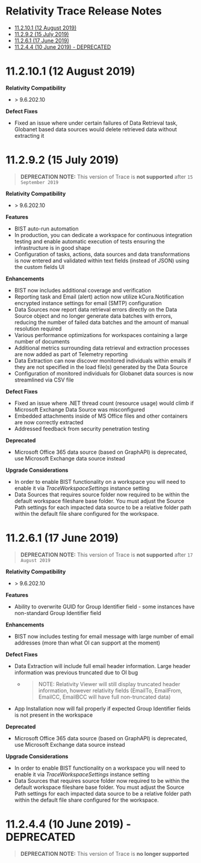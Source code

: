 Relativity Trace Release Notes
================================
- [11.2.10.1 (12 August 2019)](#112101-12-august-2019)
- [11.2.9.2 (15 July 2019)](#11292-15-july-2019)
- [11.2.6.1 (17 June 2019)](#11261-17-june-2019)
- [11.2.4.4 (10 June 2019) - DEPRECATED](#11244-10-june-2019---deprecated)

# 11.2.10.1 (12 August 2019)

**Relativity Compatibility**

- \> 9.6.202.10

**Defect Fixes**

- Fixed an issue where under certain failures of Data Retrieval task, Globanet based data sources would delete retrieved data without extracting it

# 11.2.9.2 (15 July 2019)

> **DEPRECATION NOTE:** This version of Trace is **not supported** after `15 September 2019`

**Relativity Compatibility**

- \> 9.6.202.10

**Features**

- BIST auto-run automation
- In production, you can dedicate a workspace for continuous integration
  testing and enable automatic execution of tests ensuring the infrastructure
  is in good shape
- Configuration of tasks, actions, data sources and data transformations is
  now entered and validated within text fields (instead of JSON) using the
  custom fields UI

**Enhancements**

- BIST now includes additional coverage and verification
- Reporting task and Email (alert) action now utilize kCura.Notification
  encrypted instance settings for email (SMTP) configuration
- Data Sources now report data retrieval errors directly on the Data Source
  object and no longer generate data batches with errors, reducing the number
  of failed data batches and the amount of manual resolution required
- Various performance optimizations for workspaces containing a large number
  of documents
- Additional metrics surrounding data retrieval and extraction processes are
  now added as part of Telemetry reporting
- Data Extraction can now discover monitored individuals within emails if they
  are not specified in the load file(s) generated by the Data Source
- Configuration of monitored individuals for Globanet data sources is now
  streamlined via CSV file

**Defect Fixes**

- Fixed an issue where .NET thread count (resource usage) would climb if
  Microsoft Exchange Data Source was misconfigured
- Embedded attachments inside of MS Office files and other containers are now
  correctly extracted
- Addressed feedback from security penetration testing

**Deprecated**

- Microsoft Office 365 data source (based on GraphAPI) is deprecated, use
  Microsoft Exchange data source instead

**Upgrade Considerations**

- In order to enable BIST functionality on a workspace you will need to enable
  it via *TraceWorkspaceSettings* instance setting
- Data Sources that requires source folder now required to be within the
  default workspace fileshare base folder. You must adjust the Source Path
  settings for each impacted data source to be a relative folder path within
  the default file share configured for the workspace.

# 11.2.6.1 (17 June 2019)

> **DEPRECATION NOTE:** This version of Trace is **not supported** after `17 August 2019`

**Relativity Compatibility**

- \> 9.6.202.10

**Features**

- Ability to overwrite GUID for Group Identifier field - some instances have
  non-standard Group Identifier field

**Enhancements**

- BIST now includes testing for email message with large number of email
  addresses (more than what OI can support at the moment)

**Defect Fixes**

- Data Extraction will include full email header information. Large header
  information was previous truncated due to OI bug
  
  -  > NOTE: Relativity Viewer will still display truncated header
    information, however relativity fields (EmailTo, EmailFrom,
    EmailCC, EmailBCC will have full non-truncated data)
- App Installation now will fail properly if expected Group Identifier fields is
  not present in the workspace

**Deprecated**

- Microsoft Office 365 data source (based on GraphAPI) is deprecated, use
  Microsoft Exchange data source instead

**Upgrade Considerations**

- In order to enable BIST functionality on a workspace you will need to enable
  it via *TraceWorkspaceSettings* instance setting
- Data Sources that requires source folder now required to be within the
  default workspace fileshare base folder. You must adjust the Source Path
  settings for each impacted data source to be a relative folder path within
  the default file share configured for the workspace.

# 11.2.4.4 (10 June 2019) - DEPRECATED

> **DEPRECATION NOTE:** This version of Trace is **no longer supported**